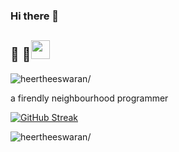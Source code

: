 ### Hi there 👋

## :rainbow: :eyes:<img src="https://raw.githubusercontent.com/iampavangandhi/iampavangandhi/master/gifs/Hi.gif" width="30px">
<p align="left"> <img src=https://komarev.com/ghpvc/?username=heertheeswaran alt=heertheeswaran/></p>

a firendly neighbourhood programmer


[![GitHub Streak](https://github-readme-streak-stats.herokuapp.com?user=heertheeswaran&theme=algolia)](https://git.io/streak-stats)

<img src="https://sdk.bitmoji.com/render/panel/e0c8b93f-c246-46e8-9db2-ec0cb01ec9eb-2f32b345-e5ea-4efa-87b2-f04024aa0dc8-v1.png?transparent=1&palette=1" alt=heertheeswaran/></p>
